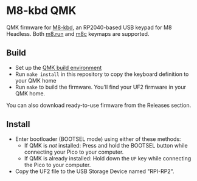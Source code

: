 # M8-kbd QMK

QMK firmware for [M8-kbd](https://github.com/kolontsov/m8-kbd), an RP2040-based USB keypad for M8 Headless. Both [m8.run](https://m8.run/) and [m8c](https://github.com/laamaa/m8c) keymaps are supported.

## Build

* Set up the [QMK build environment](https://docs.qmk.fm/#/getting_started_build_tools)
* Run `make install` in this repository to copy the keyboard definition to your QMK home
* Run `make` to build the firmware. You'll find your UF2 firmware in your QMK home.

You can also download ready-to-use firmware from the Releases section.

## Install

* Enter bootloader (BOOTSEL mode) using either of these methods:
  * If QMK is *not* installed: Press and hold the BOOTSEL button while connecting your Pico to your computer.
  * If QMK is already installed: Hold down the `UP` key while connecting the Pico to your computer.
* Copy the UF2 file to the USB Storage Device named "RPI-RP2".
